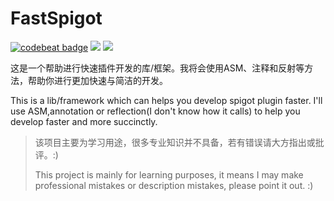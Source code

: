 
# FastSpigot

[![codebeat badge](https://codebeat.co/badges/e83a46a7-aa0a-4dbd-ac26-a68ca734dfd4)](https://codebeat.co/projects/github-com-hyrkg-fastspigot-master)
![](https://img.shields.io/badge/language-Java-orange.svg)
![](https://img.shields.io/badge/minecraft-1.12.2-blue.svg)

这是一个帮助进行快速插件开发的库/框架。我将会使用ASM、注释和反射等方法，帮助你进行更加快速与简洁的开发。

This is a lib/framework which can helps you develop spigot plugin faster.
I'll use ASM,annotation or reflection(I don't know how it calls) to help you develop faster and more succinctly.

>该项目主要为学习用途，很多专业知识并不具备，若有错误请大方指出或批评。:)
> 
> This project is mainly for learning purposes, it means I may make professional mistakes or description mistakes,
> please point it out. :)
